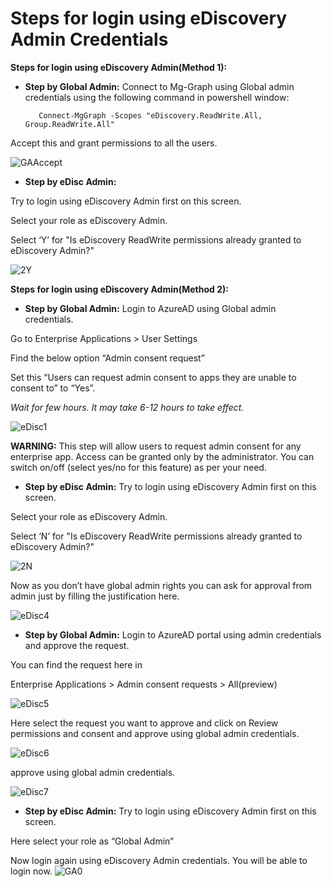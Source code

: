 # Steps for login using eDiscovery Admin Credentials

<b>Steps for login using eDiscovery Admin(Method 1):</b>

- <b>Step by Global Admin:</b>  Connect to Mg-Graph using Global admin credentials using the following command in powershell window:

         Connect-MgGraph -Scopes "eDiscovery.ReadWrite.All, Group.ReadWrite.All"
         
Accept this and grant permissions to all the users.
         
![GAAccept](https://user-images.githubusercontent.com/69503744/150277137-77ab7464-3900-4de4-87aa-b494056c6189.png)

- <b>Step by eDisc Admin:</b> 

Try to login using eDiscovery Admin first on this screen.

Select your role as eDiscovery Admin.

Select ‘Y’ for "Is eDiscovery ReadWrite permissions already granted to eDiscovery Admin?"


![2Y](https://user-images.githubusercontent.com/69503744/150278047-84c7a2df-eb23-43b2-9c73-d15ed6462695.png)






<b>Steps for login using eDiscovery Admin(Method 2):</b>


- <b>Step by Global Admin:</b>  Login to AzureAD using Global admin credentials.

Go to Enterprise Applications > User Settings

Find the below option “Admin consent request”

Set this “Users can request admin consent to apps they are unable to consent to” to “Yes”.

_Wait for few hours. It may take 6-12 hours to take effect._

![eDisc1](https://user-images.githubusercontent.com/69503744/150069590-e8479afc-716f-4777-8b86-ac5d7a48c4ff.png)


<b>WARNING:</b> This step will allow users to request admin consent for any enterprise app. Access can be granted only by the administrator. You can switch on/off (select yes/no for this feature) as per your need.



- <b>Step by eDisc Admin:</b>  Try to login using eDiscovery Admin first on this screen.

Select your role as eDiscovery Admin.

Select ‘N’ for "Is eDiscovery ReadWrite permissions already granted to eDiscovery Admin?"

 
![2N](https://user-images.githubusercontent.com/69503744/150278075-822965f9-4881-4062-8cab-104838c03218.png)

 

   Now as you don’t have global admin rights you can ask for approval from admin just by filling the justification here.

![eDisc4](https://user-images.githubusercontent.com/69503744/150069722-089cd451-3227-4d2c-9661-68411ba63249.png)



- <b>Step by Global Admin:</b> Login to AzureAD portal using admin credentials and approve the request.

You can find the request here in

Enterprise Applications > Admin consent requests > All(preview) 

![eDisc5](https://user-images.githubusercontent.com/69503744/150069759-b1164e77-e334-4020-929a-182b417c766a.png)


Here select the request you want to approve and click on Review permissions and consent and approve using global admin credentials.

![eDisc6](https://user-images.githubusercontent.com/69503744/150069776-d5dff2fc-4301-45e4-9e7a-bf4b9936cd07.png)

approve using global admin credentials.

![eDisc7](https://user-images.githubusercontent.com/69503744/150069788-d49cec26-3795-433f-9c22-1c966dab9a71.png)



- <b>Step by eDisc Admin:</b> Try to login using eDiscovery Admin first on this screen.

Here select your role as “Global Admin”
 
Now login again using eDiscovery Admin credentials. You will be able to login now.
![GA0](https://user-images.githubusercontent.com/69503744/150277837-5a859c89-819f-48f8-858d-4fa10db90a52.png)


 


